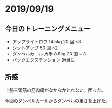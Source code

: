 # 2019/09/19

## 今日のトレーニングメニュー

- アップライトロウ 14.5kg 20 回 ×3
- シットアップ 50 回 ×2
- ダンベルカール 片手 8.5kg 20 回 × 3
- バックエクステンション 適当に

## 所感

上腕三頭筋の筋肉痛がなかなかとれない。困った。

今回のダンベルカールからダンベルの重さを上げた。
